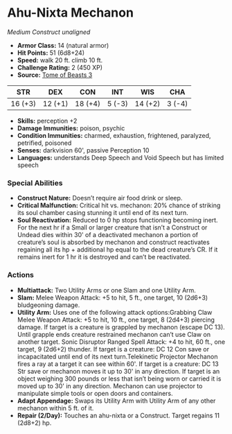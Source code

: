 # Ahu-Nixta Mechanon

*Medium* *Construct* *unaligned*

- **Armor Class:** 14 (natural armor)
- **Hit Points:** 51 (6d8+24)
- **Speed:** walk 20 ft. climb 10 ft.
- **Challenge Rating:** 2 (450 XP)
- **Source:** [Tome of Beasts 3](https://koboldpress.com/kpstore/product/tome-of-beasts-2-for-5th-edition/)

| STR | DEX | CON | INT | WIS | CHA |
| --- | --- | --- | --- | --- | --- |
| 16 (+3) | 12 (+1) | 18 (+4) | 5 (-3) | 14 (+2) | 3 (-4) |

- **Skills:** perception +2
- **Damage Immunities:** poison, psychic
- **Condition Immunities:** charmed, exhaustion, frightened, paralyzed, petrified, poisoned
- **Senses:** darkvision 60', passive Perception 10
- **Languages:** understands Deep Speech and Void Speech but has limited speech
### Special Abilities
- **Construct Nature:** Doesn’t require air food drink or sleep.
- **Critical Malfunction:** Critical hit vs. mechanon: 20% chance of striking its soul chamber casing stunning it until end of its next turn.
- **Soul Reactivation:** Reduced to 0 hp stops functioning becoming inert. For the next hr if a Small or larger creature that isn’t a Construct or Undead dies within 30' of a deactivated mechanon a portion of creature’s soul is absorbed by mechanon and construct reactivates regaining all its hp + additional hp equal to the dead creature’s CR. If it remains inert for 1 hr it is destroyed and can’t be reactivated.
### Actions
- **Multiattack:** Two Utility Arms or one Slam and one Utility Arm.
- **Slam:** Melee Weapon Attack: +5 to hit, 5 ft., one target, 10 (2d6+3) bludgeoning damage.
- **Utility Arm:** Uses one of the following attack options:Grabbing Claw Melee Weapon Attack: +5 to hit, 10 ft., one target, 8 (2d4+3) piercing damage. If target is a creature is grappled by mechanon (escape DC 13). Until grapple ends creature restrained mechanon can’t use Claw on another target. Sonic Disruptor Ranged Spell Attack: +4 to hit, 60 ft., one target, 9 (2d6+2) thunder. If target is a creature: DC 12 Con save or incapacitated until end of its next turn.Telekinetic Projector Mechanon fires a ray at a target it can see within 60'. If target is a creature: DC 13 Str save or mechanon moves it up to 30' in any direction. If target is an object weighing 300 pounds or less that isn’t being worn or carried it is moved up to 30' in any direction. Mechanon can use projector to manipulate simple tools or open doors and containers.
- **Adapt Appendage:** Swaps its Utility Arm with Utility Arm of any other mechanon within 5 ft. of it.
- **Repair (2/Day):** Touches an ahu-nixta or a Construct. Target regains 11 (2d8+2) hp.
